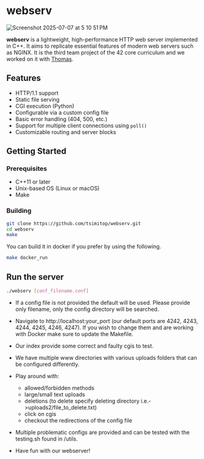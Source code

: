 # webserv
![Screenshot 2025-07-07 at 5 10 51 PM](https://github.com/user-attachments/assets/0a25aca9-c414-4f8b-9a3e-ad108ab61006)

**webserv** is a lightweight, high-performance HTTP web server implemented in C++. It aims to replicate essential features of modern web servers such as NGINX. It is the third team project of the 42 core curriculum and we worked on it with [Thomas](https://github.com/ThomasNakas).

## Features

- HTTP/1.1 support
- Static file serving
- CGI execution (Python)
- Configurable via a custom config file
- Basic error handling (404, 500, etc.)
- Support for multiple client connections using `poll()`
- Customizable routing and server blocks

## Getting Started

### Prerequisites

- C++11 or later
- Unix-based OS (Linux or macOS)
- Make

### Building

```bash
git clone https://github.com/tsimitop/webserv.git
cd webserv
make
```
You can build it in docker if you prefer by using the following.
```bash
make docker_run
```


## Run the server
```bash
./webserv [conf_filename.conf]
```
- If a config file is not provided the default will be used. Please provide only filename, only the config directory will be searched.
- Navigate to http://localhost:your_port (our default ports are 4242, 4243, 4244, 4245, 4246, 4247). If you wish to change them and are working with Docker make sure to update the Makefile.

- Our index provide some correct and faulty cgis to test.
- We have multiple www directories with various uploads folders that can be configured differently.
- Play around with:
  - allowed/forbidden methods
  - large/small text uploads
  - deletions (to delete specify deleting directory i.e.->uploads2/file_to_delete.txt)
  - click on cgis
  - checkout the redirections of the config file
- Multiple problematic configs are provided and can be tested with the testing.sh found in /utils.
- Have fun with our webserver!
